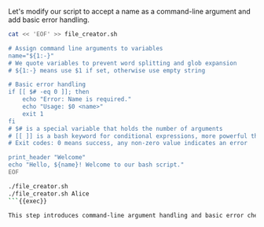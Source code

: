 Let's modify our script to accept a name as a command-line argument and add basic error handling.

```bash
cat << 'EOF' >> file_creator.sh

# Assign command line arguments to variables
name="${1:-}"
# We quote variables to prevent word splitting and glob expansion
# ${1:-} means use $1 if set, otherwise use empty string

# Basic error handling
if [[ $# -eq 0 ]]; then
    echo "Error: Name is required."
    echo "Usage: $0 <name>"
    exit 1
fi
# $# is a special variable that holds the number of arguments
# [[ ]] is a bash keyword for conditional expressions, more powerful than single []
# Exit codes: 0 means success, any non-zero value indicates an error

print_header "Welcome"
echo "Hello, ${name}! Welcome to our bash script."
EOF

./file_creator.sh
./file_creator.sh Alice
```{{exec}}

This step introduces command-line argument handling and basic error checking. We use parameter expansion to safely handle potentially unset variables.
